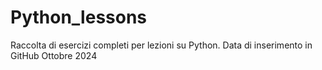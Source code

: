 # Python_lessons

Raccolta di esercizi completi per lezioni su Python.
Data di inserimento in GitHub Ottobre 2024